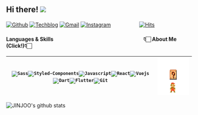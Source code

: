 

## Hi there! <img src="https://user-images.githubusercontent.com/55340876/90107285-8c265c80-dd83-11ea-9adf-3addc461f016.gif" width="30px">

[![Github](http://img.shields.io/badge/-Github-black?style=flat-square&logo=github&link=https://github.com/chajinjoo)](https://github.com/chajinjoo)     [![Techblog](http://img.shields.io/badge/-Tech%20blog-2CA5E0?style=flat-square&logo=Bloglovin&logoColor=white&link=https://chajinjoo.netlify.app/)](https://chajinjoo.netlify.app/)     [![Gmail](https://img.shields.io/badge/Gmail-d14836?style=flat-square&logo=Gmail&logoColor=white&link=mailto:chajanee@gmail.com)](mailto:chajanee@gmail.com)     [![Instagram](http://img.shields.io/badge/Instagram-e4405f?style=flat-square&logo=instagram&logoColor=white&link=https://www.instagram.com/jinjoo__dev/)](https://www.instagram.com/jinjoo__dev/)ㅤㅤㅤㅤㅤㅤ[![Hits](https://hits.seeyoufarm.com/api/count/incr/badge.svg?url=https%3A%2F%2Fgithub.com%2Fgjbae1212%2Fhit-counter)](https://hits.seeyoufarm.com)

#### Languages & Skillsㅤㅤㅤㅤㅤㅤㅤㅤㅤㅤㅤㅤㅤㅤㅤㅤㅤㅤㅤ👇🏻 About Me (Click!)👇🏻

<code><img alt="Sass" src="https://user-images.githubusercontent.com/26512984/88482103-2754bf00-cf9a-11ea-9e2f-075735d3db3c.jpg" width="32"></code><code><img alt="Styled-Components" src="https://user-images.githubusercontent.com/55340876/89944325-926ce980-dc5a-11ea-9209-cc43422964c7.png" width="32"></code><code><img alt="Javascript" src="https://user-images.githubusercontent.com/26512984/88481835-aba64280-cf98-11ea-80a7-c6c5ae3a1235.jpg" width="32"></code><code><img alt="React" src="https://user-images.githubusercontent.com/26512984/88481963-5d457380-cf99-11ea-8c02-c1b4586cb7ca.jpg" width="32"></code><code><img alt="Vuejs" src="https://user-images.githubusercontent.com/26512984/88481837-ac3ed900-cf98-11ea-8a23-b53146870c81.jpg" width="32"></code><code><img alt="Dart" src="https://user-images.githubusercontent.com/55340876/89944464-d65fee80-dc5a-11ea-8720-9fa57a9df1c1.png" width="32"></code><code><img alt="Flutter" src="https://user-images.githubusercontent.com/55340876/89944751-4bcbbf00-dc5b-11ea-8271-d446e58191ce.png" width="32"></code><code><img alt="Git" src="https://user-images.githubusercontent.com/26512984/88481839-ad700600-cf98-11ea-8168-e795e299b730.png" width="32"></code>  | <a href="https://chajinjoo.netlify.app/about"><div><img height="100" src="https://github.com/harshalrj25/MasterAssetsRepo/blob/master/mario.gif"></a></div>  |
| ------------- | ------------- |




![JINJOO's github stats](https://github-readme-stats.vercel.app/api?username=chajinjoo&show_icons=true)








